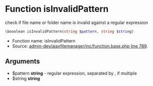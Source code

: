 Function isInvalidPattern
===========================

check if file name or folder name is invalid against a regular expression



```php
\booolean isInvalidPattern(string $pattern, string $string)
```

* Function name: isInvalidPattern
* Source: [admin-dev/ajaxfilemanager/inc/function.base.php line 789](https://github.com/PrestaShop/PrestaShop/blob/1.5.3.0/admin-dev/ajaxfilemanager/inc/function.base.php#L789).

Arguments
---------

* $pattern **string** - regular expression, separated by , if multiple
* $string **string**

